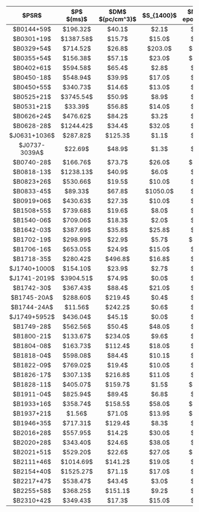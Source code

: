 <table style="margin: auto; border-collapse: collapse; text-align: center;">
    <thead>
        <tr>
            <th>$PSR$</th>
            <th>$P$ $(ms)$</th>
            <th>$DM$ $(pc/cm^3)$</th>
            <th>$S_{1400}$</th>
            <th>$N_{\\ epochs}$</th>
            <th>$N_{\\ pulses}$</th>
        </tr>
    </thead>
    <tr>
        <td>$B0144+59$</td>
        <td>$196.32$</td>
        <td>$40.1$</td>
        <td>$2.1$</td>
        <td>$1$</td>
        <td>$4$</td>
    </tr>
    <tr>
        <td>$B0301+19$</td>
        <td>$1387.58$</td>
        <td>$15.7$</td>
        <td>$15.0$</td>
        <td>$3$</td>
        <td>$4$</td>
    </tr>
    <tr>
        <td>$B0329+54$</td>
        <td>$714.52$</td>
        <td>$26.8$</td>
        <td>$203.0$</td>
        <td>$31$</td>
        <td>$837$</td>
    </tr>
    <tr>
        <td>$B0355+54$</td>
        <td>$156.38$</td>
        <td>$57.1$</td>
        <td>$23.0$</td>
        <td>$96$</td>
        <td>$4408$</td>
    </tr>
    <tr>
        <td>$B0402+61$</td>
        <td>$594.58$</td>
        <td>$65.4$</td>
        <td>$2.8$</td>
        <td>$1$</td>
        <td>$17$</td>
    </tr>
    <tr>
        <td>$B0450-18$</td>
        <td>$548.94$</td>
        <td>$39.9$</td>
        <td>$17.0$</td>
        <td>$2$</td>
        <td>$557$</td>
    </tr>
    <tr>
        <td>$B0450+55$</td>
        <td>$340.73$</td>
        <td>$14.6$</td>
        <td>$13.0$</td>
        <td>$1$</td>
        <td>$1$</td>
    </tr>
    <tr>
        <td>$B0525+21$</td>
        <td>$3745.54$</td>
        <td>$50.9$</td>
        <td>$8.9$</td>
        <td>$3$</td>
        <td>$13$</td>
    </tr>
    <tr>
        <td>$B0531+21$</td>
        <td>$33.39$</td>
        <td>$56.8$</td>
        <td>$14.0$</td>
        <td>$1$</td>
        <td>$1$</td>
    </tr>
    <tr>
        <td>$B0626+24$</td>
        <td>$476.62$</td>
        <td>$84.2$</td>
        <td>$3.2$</td>
        <td>$5$</td>
        <td>$107$</td>
    </tr>
    <tr>
        <td>$B0628-28$</td>
        <td>$1244.42$</td>
        <td>$34.4$</td>
        <td>$32.0$</td>
        <td>$1$</td>
        <td>$91$</td>
    </tr>
    <tr>
        <td>$J0631+1036$</td>
        <td>$287.82$</td>
        <td>$125.3$</td>
        <td>$1.1$</td>
        <td>$1$</td>
        <td>$10$</td>
    </tr>
    <tr>
        <td>$J0737-3039A$</td>
        <td>$22.69$</td>
        <td>$48.9$</td>
        <td>$1.3$</td>
        <td>$2$</td>
        <td>$3$</td>
    </tr>
    <tr>
        <td>$B0740-28$</td>
        <td>$166.76$</td>
        <td>$73.7$</td>
        <td>$26.0$</td>
        <td>$14$</td>
        <td>$314$</td>
    </tr>
    <tr>
        <td>$B0818-13$</td>
        <td>$1238.13$</td>
        <td>$40.9$</td>
        <td>$6.0$</td>
        <td>$3$</td>
        <td>$169$</td>
    </tr>
    <tr>
        <td>$B0823+26$</td>
        <td>$530.66$</td>
        <td>$19.5$</td>
        <td>$10.0$</td>
        <td>$1$</td>
        <td>$164$</td>
    </tr>
    <tr>
        <td>$B0833-45$</td>
        <td>$89.33$</td>
        <td>$67.8$</td>
        <td>$1050.0$</td>
        <td>$1$</td>
        <td>$146$</td>
    </tr>
    <tr>
        <td>$B0919+06$</td>
        <td>$430.63$</td>
        <td>$27.3$</td>
        <td>$10.0$</td>
        <td>$1$</td>
        <td>$32$</td>
    </tr>
    <tr>
        <td>$B1508+55$</td>
        <td>$739.68$</td>
        <td>$19.6$</td>
        <td>$8.0$</td>
        <td>$5$</td>
        <td>$44$</td>
    </tr>
    <tr>
        <td>$B1540-06$</td>
        <td>$709.06$</td>
        <td>$18.3$</td>
        <td>$2.0$</td>
        <td>$1$</td>
        <td>$110$</td>
    </tr>
    <tr>
        <td>$B1642-03$</td>
        <td>$387.69$</td>
        <td>$35.8$</td>
        <td>$25.8$</td>
        <td>$1$</td>
        <td>$338$</td>
    </tr>
    <tr>
        <td>$B1702-19$</td>
        <td>$298.99$</td>
        <td>$22.9$</td>
        <td>$5.7$</td>
        <td>$52$</td>
        <td>$4189$</td>
    </tr>
    <tr>
        <td>$B1706-16$</td>
        <td>$653.05$</td>
        <td>$24.9$</td>
        <td>$15.0$</td>
        <td>$1$</td>
        <td>$162$</td>
    </tr>
    <tr>
        <td>$B1718-35$</td>
        <td>$280.42$</td>
        <td>$496.8$</td>
        <td>$16.8$</td>
        <td>$4$</td>
        <td>$540$</td>
    </tr>
    <tr>
        <td>$J1740+1000$</td>
        <td>$154.10$</td>
        <td>$23.9$</td>
        <td>$2.7$</td>
        <td>$1$</td>
        <td>$2$</td>
    </tr>
    <tr>
        <td>$J1741-2019$</td>
        <td>$3904.51$</td>
        <td>$74.9$</td>
        <td>$0.0$</td>
        <td>$2$</td>
        <td>$2$</td>
    </tr>
    <tr>
        <td>$B1742-30$</td>
        <td>$367.43$</td>
        <td>$88.4$</td>
        <td>$21.0$</td>
        <td>$3$</td>
        <td>$66$</td>
    </tr>
    <tr>
        <td>$B1745-20A$</td>
        <td>$288.60$</td>
        <td>$219.4$</td>
        <td>$0.4$</td>
        <td>$1$</td>
        <td>$2$</td>
    </tr>
    <tr>
        <td>$B1744-24A$</td>
        <td>$11.56$</td>
        <td>$242.2$</td>
        <td>$0.6$</td>
        <td>$3$</td>
        <td>$13$</td>
    </tr>
    <tr>
        <td>$J1749+5952$</td>
        <td>$436.04$</td>
        <td>$45.1$</td>
        <td>$0.0$</td>
        <td>$1$</td>
        <td>$1$</td>
    </tr>
    <tr>
        <td>$B1749-28$</td>
        <td>$562.56$</td>
        <td>$50.4$</td>
        <td>$48.0$</td>
        <td>$3$</td>
        <td>$3$</td>
    </tr>
    <tr>
        <td>$B1800-21$</td>
        <td>$133.67$</td>
        <td>$234.0$</td>
        <td>$9.6$</td>
        <td>$1$</td>
        <td>$8$</td>
    </tr>
    <tr>
        <td>$B1804-08$</td>
        <td>$163.73$</td>
        <td>$112.4$</td>
        <td>$18.0$</td>
        <td>$2$</td>
        <td>$108$</td>
    </tr>
    <tr>
        <td>$B1818-04$</td>
        <td>$598.08$</td>
        <td>$84.4$</td>
        <td>$10.1$</td>
        <td>$1$</td>
        <td>$18$</td>
    </tr>
    <tr>
        <td>$B1822-09$</td>
        <td>$769.02$</td>
        <td>$19.4$</td>
        <td>$10.0$</td>
        <td>$3$</td>
        <td>$6$</td>
    </tr>
    <tr>
        <td>$B1826-17$</td>
        <td>$307.13$</td>
        <td>$216.8$</td>
        <td>$11.0$</td>
        <td>$1$</td>
        <td>$3$</td>
    </tr>
    <tr>
        <td>$B1828-11$</td>
        <td>$405.07$</td>
        <td>$159.7$</td>
        <td>$1.5$</td>
        <td>$15$</td>
        <td>$1216$</td>
    </tr>
    <tr>
        <td>$B1911-04$</td>
        <td>$825.94$</td>
        <td>$89.4$</td>
        <td>$6.8$</td>
        <td>$1$</td>
        <td>$53$</td>
    </tr>
    <tr>
        <td>$B1933+16$</td>
        <td>$358.74$</td>
        <td>$158.5$</td>
        <td>$58.0$</td>
        <td>$15$</td>
        <td>$1001$</td>
    </tr>
    <tr>
        <td>$B1937+21$</td>
        <td>$1.56$</td>
        <td>$71.0$</td>
        <td>$13.9$</td>
        <td>$21$</td>
        <td>$33$</td>
    </tr>
    <tr>
        <td>$B1946+35$</td>
        <td>$717.31$</td>
        <td>$129.4$</td>
        <td>$8.3$</td>
        <td>$4$</td>
        <td>$98$</td>
    </tr>
    <tr>
        <td>$B2016+28$</td>
        <td>$557.95$</td>
        <td>$14.2$</td>
        <td>$30.0$</td>
        <td>$1$</td>
        <td>$5$</td>
    </tr>
    <tr>
        <td>$B2020+28$</td>
        <td>$343.40$</td>
        <td>$24.6$</td>
        <td>$38.0$</td>
        <td>$6$</td>
        <td>$640$</td>
    </tr>
    <tr>
        <td>$B2021+51$</td>
        <td>$529.20$</td>
        <td>$22.6$</td>
        <td>$27.0$</td>
        <td>$36$</td>
        <td>$828$</td>
    </tr>
    <tr>
        <td>$B2111+46$</td>
        <td>$1014.69$</td>
        <td>$141.2$</td>
        <td>$19.0$</td>
        <td>$1$</td>
        <td>$4$</td>
    </tr>
    <tr>
        <td>$B2154+40$</td>
        <td>$1525.27$</td>
        <td>$71.1$</td>
        <td>$17.0$</td>
        <td>$1$</td>
        <td>$21$</td>
    </tr>
    <tr>
        <td>$B2217+47$</td>
        <td>$538.47$</td>
        <td>$43.4$</td>
        <td>$3.0$</td>
        <td>$2$</td>
        <td>$67$</td>
    </tr>
    <tr>
        <td>$B2255+58$</td>
        <td>$368.25$</td>
        <td>$151.1$</td>
        <td>$9.2$</td>
        <td>$1$</td>
        <td>$39$</td>
    </tr>
    <tr>
        <td>$B2310+42$</td>
        <td>$349.43$</td>
        <td>$17.3$</td>
        <td>$15.0$</td>
        <td>$4$</td>
        <td>$61$</td>
    </tr>

</table>
